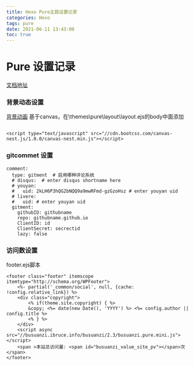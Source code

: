```yaml
---
title: Hexo Pure主题设置记录
categories: Hexo
tags: pure
date: 2021-06-11 13:43:00
toc: true
---
```


# Pure 设置记录
[文档地址](https://github.com/cofess/hexo-theme-pure/blob/master/README.cn.md)

### 背景动态设置
[背景动画](https://link.csdn.net/?target=https%3A%2F%2Fgithub.com%2Fhustcc%2Fcanvas-nest.js) 基于canvas，在\themes\pure\layout\layout.ejs的body中面添加

```

<script type="text/javascript" src="//cdn.bootcss.com/canvas-nest.js/1.0.0/canvas-nest.min.js"></script>

```

### gitcommet 设置

```
comment:
  type: gitment  # 启用哪种评论系统
  # disqus:  # enter disqus shortname here
  # youyan: 
  #   uid: 2kLH6P3hQG2bNQQ9a9mwRFmd-gzGzoHsz # enter youyan uid 
  # livere:
  #   uid: # enter youyan uid 
  gitment:
    githubID: githubname
    repo: githubname.github.io
    ClientID: id
    ClientSecret: secrectid
    lazy: false
```


### 访问数设置
footer.ejs脚本
```
<footer class="footer" itemscope itemtype="http://schema.org/WPFooter">
	<%- partial('_common/social', null, {cache: !config.relative_link}) %>
    <div class="copyright">
    	<% if(theme.site.copyright) { %>
        &copy; <%= date(new Date(), 'YYYY') %> <%= config.author || config.title %>
        <% } %>
    </div>
    <script async src="//busuanzi.ibruce.info/busuanzi/2.3/busuanzi.pure.mini.js"></script>
    <span >本站总访问量: <span id="busuanzi_value_site_pv"></span>次</span>
</footer>
```

